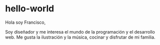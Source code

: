 # hello-world

Hola soy Francisco,

Soy diseñador y me interesa el mundo de la programación y el desarrollo web.
Me gusta la ilustración y la música, cocinar y disfrutar de mi familia.
